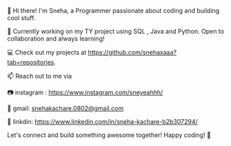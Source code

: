 👋 Hi there! I'm Sneha, a Programmer passionate about coding and building cool stuff.

🚀 Currently working on my TY project using SQL , Java and Python. Open to collaboration and always learning!

💻 Check out my projects at https://github.com/snehaxaaa?tab=repositories. 

📫 Reach out to me via

📷 instagram : https://www.instagram.com/sneyeahhh/

📧 gmail: snehakachare.0802@gmail.com

💼 linkdin: https://www.linkedin.com/in/sneha-kachare-b2b307294/

Let's connect and build something awesome together!
Happy coding! 🚀

